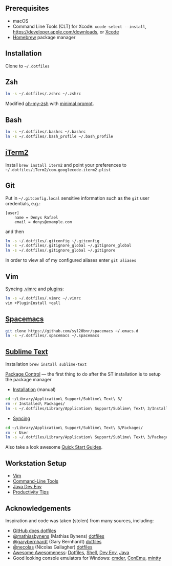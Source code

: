 
## Prerequisites

* macOS
* Command Line Tools (CLT) for Xcode: `xcode-select --install`, <https://developer.apple.com/downloads>, or [Xcode](https://itunes.apple.com/us/app/xcode/id497799835)
* [Homebrew](http://brew.sh) package manager

## Installation

Clone to `~/.dotfiles`

## Zsh

```bash
ln -s ~/.dotfiles/.zshrc ~/.zshrc
```
Modified [oh-my-zsh](https://github.com/ohmyzsh/ohmyzsh) with [minimal prompt](https://github.com/sindresorhus/pure#pure).

## Bash

```bash
ln -s ~/.dotfiles/.bashrc ~/.bashrc
ln -s ~/.dotfiles/.bash_profile ~/.bash_profile
```

## [iTerm2](http://iterm2.com)

Install `brew install iterm2` and point your preferences to `~/.dotfiles/iTerm2/com.googlecode.iterm2.plist`

## Git

Put in `~/.gitconfig.local` sensitive information such as the `git` user credentials, e.g.:

```
[user]
    name = Denys Rafael
    email = denys@example.com
```

and then

```bash
ln -s ~/.dotfiles/.gitconfig ~/.gitconfig
ln -s ~/.dotfiles/.gitignore_global ~/.gitignore_global
ln -s ~/.dotfiles/.gitignore_global ~/.gitignore
```

In order to view all of my configured aliases enter `git aliases`

## Vim

Syncing [.vimrc](.vimrc) and [plugins](share/INSTALL.md#my-favorite-vim-plugins):

```bash
ln -s ~/.dotfiles/.vimrc ~/.vimrc
vim +PluginInstall +qall
```

## [Spacemacs](https://www.spacemacs.org/)

```bash
git clone https://github.com/syl20bnr/spacemacs ~/.emacs.d
ln -s ~/.dotfiles/.spacemacs ~/.spacemacs
```

## [Sublime Text](https://www.sublimetext.com/)

Installation `brew install sublime-text`

[Package Control](https://packagecontrol.io/) — the first thing to do after the ST installation is to setup the package manager
* [Installation](https://packagecontrol.io/installation) (manual)
```bash
cd ~/Library/Application\ Support/Sublime\ Text\ 3/
rm -r Installed\ Packages/
ln -s ~/.dotfiles/Library/Application\ Support/Sublime\ Text\ 3/Installed\ Packages/
```
* [Syncing](https://packagecontrol.io/docs/syncing)
```bash
cd ~/Library/Application\ Support/Sublime\ Text\ 3/Packages/
rm -r User
ln -s ~/.dotfiles/Library/Application\ Support/Sublime\ Text\ 3/Packages/User/
```

Also take a look awesome [Quick Start Guides](https://github.com/dreikanter/sublime-bookmarks).

## Workstation Setup

* [Vim](share/INSTALL.md#vim)
* [Command-Line Tools](share/INSTALL.md#command-line-tools)
* [Java Dev Env](share/INSTALL.md#java-dev-env)
* [Productivity Tips](share/PRODUCTIVITY.md)

## Acknowledgements

Inspiration and code was taken (stolen) from many sources, including:
* [GitHub does dotfiles](https://dotfiles.github.io/)
* [@mathiasbynens](https://github.com/mathiasbynens) (Mathias Bynens) [dotfiles](https://github.com/mathiasbynens/dotfiles)
* [@garybernhardt](https://github.com/garybernhardt) (Gary Bernhardt) [dotfiles](https://github.com/garybernhardt/dotfiles)
* [@necolas](https://github.com/necolas) (Nicolas Gallagher) [dotfiles](https://github.com/necolas/dotfiles)
* [Awesome Awesomeness](https://github.com/bayandin/awesome-awesomeness): [Dotfiles](https://github.com/webpro/awesome-dotfiles), [Shell](https://github.com/alebcay/awesome-shell), [Dev Env](https://github.com/jondot/awesome-devenv), [Java](https://github.com/akullpp/awesome-java)
* Good looking console emulators for Windows: [cmder](http://cmder.net/), [ConEmu](https://conemu.github.io/), [mintty](http://mintty.github.io/)

